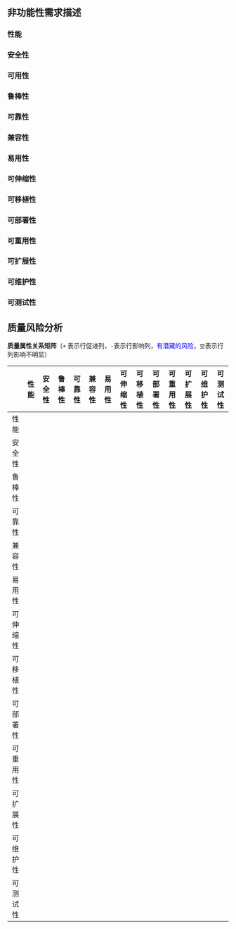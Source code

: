 
## 非功能性需求描述

### 性能
### 安全性
### 可用性
### 鲁棒性
### 可靠性
### 兼容性
### 易用性
### 可伸缩性
### 可移植性
### 可部署性
### 可重用性
### 可扩展性
### 可维护性
### 可测试性

## 质量风险分析

**质量属性关系矩阵**（`+` 表示行促进列，`-`表示行影响列，<font color="0000ff">有潜藏的风险</font>，`空`表示行列影响不明显）



|          | 性能 | 安全性 | 鲁棒性 | 可靠性 | 兼容性 | 易用性 | 可伸缩性 | 可移植性 | 可部署性 | 可重用性 | 可扩展性 | 可维护性 | 可测试性 |
|:--------:|:----:|:------:|:------:|:------:|:------:|:------:|:--------:|:--------:|:--------:|:--------:|:--------:|:--------:|:--------:|
|   性能   |      |        |        |        |        |        |          |          |          |          |          |          |          |
|  安全性  |      |        |        |        |        |        |          |          |          |          |          |          |          |
|  鲁棒性  |      |        |        |        |        |        |          |          |          |          |          |          |          |
|  可靠性  |      |        |        |        |        |        |          |          |          |          |          |          |          |
|  兼容性  |      |        |        |        |        |        |          |          |          |          |          |          |          |
|  易用性  |      |        |        |        |        |        |          |          |          |          |          |          |          |
| 可伸缩性 |      |        |        |        |        |        |          |          |          |          |          |          |          |
| 可移植性 |      |        |        |        |        |        |          |          |          |          |          |          |          |
| 可部署性 |      |        |        |        |        |        |          |          |          |          |          |          |          |
| 可重用性 |      |        |        |        |        |        |          |          |          |          |          |          |          |
| 可扩展性 |      |        |        |        |        |        |          |          |          |          |          |          |          |
| 可维护性 |      |        |        |        |        |        |          |          |          |          |          |          |          |
| 可测试性 |      |        |        |        |        |        |          |          |          |          |          |          |          |